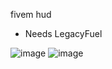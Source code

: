 fivem hud

- Needs LegacyFuel


![image](https://i.imgur.com/sB8KatL.jpeg)
![image](https://i.imgur.com/q2HtUqz.jpeg)